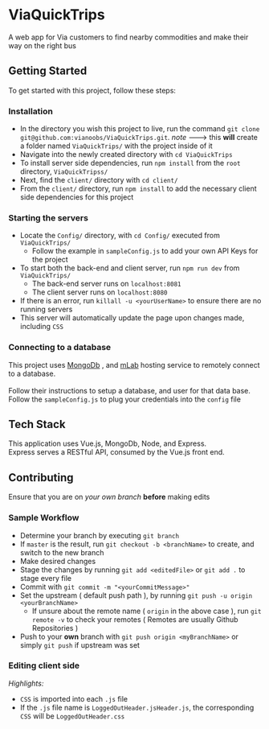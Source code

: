 # ViaQuickTrips
A web app for Via customers to find nearby commodities and make their way on the right bus

## Getting Started 
To get started with this project, follow these steps:
### Installation
- In the directory you wish this project to live, run the command `git clone git@github.com:vianoobs/ViaQuickTrips.git`. *note* ---> this **will** create a folder named `ViaQuickTrips/` with the project inside of it
- Navigate into the newly created directory with `cd ViaQuickTrips`
- To install server side dependencies, run `npm install` from the `root` directory, `ViaQuickTripss/` 
- Next, find the `client/` directory with `cd client/`
- From the `client/` directory, run `npm install` to add the necessary client side dependencies for this project
### Starting the servers
- Locate the `Config/` directory, with `cd Config/` executed from `ViaQuickTrips/`
    - Follow the example in `sampleConfig.js` to add your own API Keys for the project
- To start both the back-end and client server, run `npm run dev` from `ViaQuickTrips/`
    - The back-end server runs on `localhost:8081`
    - The client server runs on `localhost:8080`
- If there is an error, run `killall -u <yourUserName>` to ensure there are no running servers    
- This server will automatically update the page upon changes made, including `CSS`

### Connecting to a database
This project uses [MongoDb](https://www.mongodb.com/) , and [mLab](https://mlab.com/) hosting service to remotely connect to a database.
<br><br>Follow their instructions to setup a database, and user for that data base. Follow the `sampleConfig.js` to plug your credentials into the `config` file

## Tech Stack
This application uses Vue.js, MongoDb, Node, and Express. <br> Express serves a RESTful API, consumed by the Vue.js front end.

## Contributing
Ensure that you are on *your own branch* **before** making edits
### Sample Workflow
- Determine your branch by executing `git branch`
- If `master` is the result, run `git checkout -b <branchName>` to create, and switch to the new branch
- Make desired changes
- Stage the changes by running `git add <editedFile>` or `git add .` to stage every file
- Commit with `git commit -m "<yourCommitMessage>"`
- Set the upstream ( default push path ), by running `git push -u origin <yourBranchName>`
    - If unsure about the remote name ( `origin` in the above case ), run `git remote -v` to check your remotes ( Remotes are usually Github Repositories )
- Push to your **own** branch with `git push origin <myBranchName>` or simply `git push` if upstream was set

### Editing client side
*Highlights:*
- `CSS` is imported into each `.js` file
- If the `.js` file name is `LoggedOutHeader.jsHeader.js`, the corresponding `CSS` will be `LoggedOutHeader.css`
